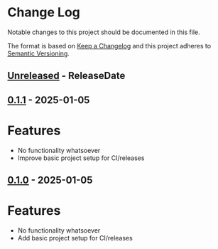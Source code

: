 <!--
SPDX-License-Identifier: GPL-3.0-or-latere
Copyright (C) 2024 Tobias Hunger <tobias.hunger@gmail.com>
-->

# Change Log

Notable changes to this project should be documented in this file.

The format is based on [Keep a Changelog](http://keepachangelog.com/)
and this project adheres to [Semantic Versioning](http://semver.org/).

<!-- next-header -->

## [Unreleased] - ReleaseDate

## [0.1.1] - 2025-01-05

# Features

- No functionality whatsoever
- Improve basic project setup for CI/releases

## [0.1.0] - 2025-01-05

# Features

- No functionality whatsoever
- Add basic project setup for CI/releases

<!-- next-url -->

[Unreleased]: https://github.com/hunger/multi-ls/compare/v0.1.1...HEAD
[0.1.1]: https://github.com/hunger/multi-ls/compare/v0.1.0...v0.1.1
[0.1.0]: https://github.com/hunger/multi-ls/compare/4b825dc642cb6eb9a060e54bf8d69288fbee4904...v0.1.0
